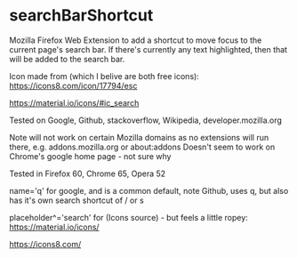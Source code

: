 # searchBarShortcut
Mozilla Firefox Web Extension to add a shortcut to move focus to the current page's search bar.  If there's currently any text highlighted, then that will be added to the search bar.

Icon made from (which I belive are both free icons):
https://icons8.com/icon/17794/esc

https://material.io/icons/#ic_search


Tested on Google, Github, stackoverflow, Wikipedia, developer.mozilla.org

Note will not work on certain Mozilla domains as no extensions will run there, e.g. addons.mozilla.org or about:addons
Doesn't seem to work on Chrome's google home page - not sure why

Tested in Firefox 60, Chrome 65, Opera 52

name='q' for google, and is a common default, note Github, uses q, but also has it's own search shortcut of / or s

placeholder^='search' for (Icons source) - but feels a little ropey:
https://material.io/icons/

https://icons8.com/